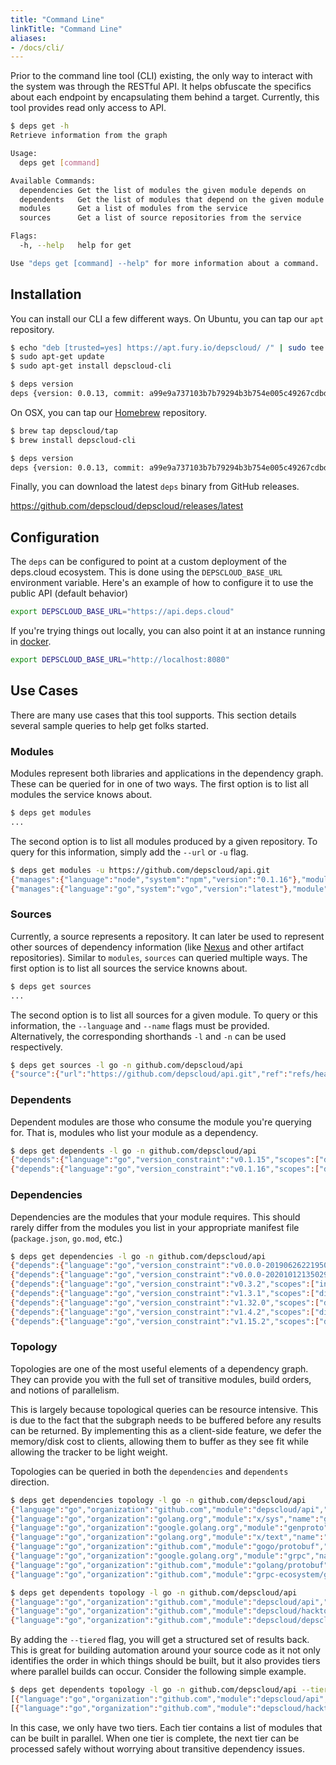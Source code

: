 ```yaml
---
title: "Command Line"
linkTitle: "Command Line"
aliases:
- /docs/cli/
---
```


Prior to the command line tool (CLI) existing, the only way to interact with the system was through the RESTful API.
It helps obfuscate the specifics about each endpoint by encapsulating them behind a target.
Currently, this tool provides read only access to API.

```bash
$ deps get -h
Retrieve information from the graph

Usage:
  deps get [command]

Available Commands:
  dependencies Get the list of modules the given module depends on
  dependents   Get the list of modules that depend on the given module
  modules      Get a list of modules from the service
  sources      Get a list of source repositories from the service

Flags:
  -h, --help   help for get

Use "deps get [command] --help" for more information about a command.
```

## Installation

You can install our CLI a few different ways.
On Ubuntu, you can tap our `apt` repository.

```bash
$ echo "deb [trusted=yes] https://apt.fury.io/depscloud/ /" | sudo tee /etc/apt/sources.list.d/depscloud.list
$ sudo apt-get update
$ sudo apt-get install depscloud-cli

$ deps version
deps {version: 0.0.13, commit: a99e9a737103b7b79294b3b754e005c49267cdbd, date: 2020-06-27T22:21:27Z}
```

On OSX, you can tap our [Homebrew](https://brew.sh/) repository.

```bash
$ brew tap depscloud/tap
$ brew install depscloud-cli

$ deps version
deps {version: 0.0.13, commit: a99e9a737103b7b79294b3b754e005c49267cdbd, date: 2020-06-27T22:21:27Z}
```

Finally, you can download the latest `deps` binary from GitHub releases.

https://github.com/depscloud/depscloud/releases/latest

## Configuration

The `deps` can be configured to point at a custom deployment of the deps.cloud ecosystem.
This is done using the `DEPSCLOUD_BASE_URL` environment variable.
Here's an example of how to configure it to use the public API (default behavior) 

```bash
export DEPSCLOUD_BASE_URL="https://api.deps.cloud"
```

If you're trying things out locally, you can also point it at an instance running in [docker](/docs/deployment/docker).

```bash
export DEPSCLOUD_BASE_URL="http://localhost:8080"
```

## Use Cases

There are many use cases that this tool supports.
This section details several sample queries to help get folks started.

### Modules

Modules represent both libraries and applications in the dependency graph.
These can be queried for in one of two ways.
The first option is to list all modules the service knows about.

```bash
$ deps get modules
...
```

The second option is to list all modules produced by a given repository.
To query for this information, simply add the `--url` or `-u` flag.

```bash
$ deps get modules -u https://github.com/depscloud/api.git
{"manages":{"language":"node","system":"npm","version":"0.1.16"},"module":{"language":"node","organization":"depscloud","module":"api","name":"@depscloud/api"}}
{"manages":{"language":"go","system":"vgo","version":"latest"},"module":{"language":"go","organization":"github.com","module":"depscloud/api","name":"github.com/depscloud/api"}}
```

### Sources

Currently, a source represents a repository.
It can later be used to represent other sources of dependency information (like [Nexus](https://www.sonatype.com/product-nexus-repository) and other artifact repositories).
Similar to `modules`, `sources` can queried multiple ways.
The first option is to list all sources the service knowns about.

```bash
$ deps get sources
...
```

The second option is to list all sources for a given module.
To query or this information, the `--language` and `--name` flags must be provided.
Alternatively, the corresponding shorthands `-l` and `-n` can be used respectively.

```bash
$ deps get sources -l go -n github.com/depscloud/api
{"source":{"url":"https://github.com/depscloud/api.git","ref":"refs/heads/main","kind":"repository"},"manages":{"language":"go","system":"vgo","version":"latest"}}
```

### Dependents

Dependent modules are those who consume the module you're querying for.
That is, modules who list your module as a dependency.

```bash
$ deps get dependents -l go -n github.com/depscloud/api
{"depends":{"language":"go","version_constraint":"v0.1.15","scopes":["direct"],"ref":"refs/heads/main"},"module":{"language":"go","organization":"github.com","module":"depscloud/hacktoberfest","name":"github.com/depscloud/hacktoberfest"}}
{"depends":{"language":"go","version_constraint":"v0.1.16","scopes":["direct"],"ref":"refs/heads/main"},"module":{"language":"go","organization":"github.com","module":"depscloud/depscloud","name":"github.com/depscloud/depscloud"}}
```

### Dependencies

Dependencies are the modules that your module requires.
This should rarely differ from the modules you list in your appropriate manifest file (`package.json`, `go.mod`, etc.)

```bash
$ deps get dependencies -l go -n github.com/depscloud/api
{"depends":{"language":"go","version_constraint":"v0.0.0-20190626221950-04f50cda93cb","scopes":["indirect"],"ref":"refs/heads/main"},"module":{"language":"go","organization":"golang.org","module":"x/sys","name":"golang.org/x/sys"}}
{"depends":{"language":"go","version_constraint":"v0.0.0-20201012135029-0c95dc0d88e8","scopes":["direct"],"ref":"refs/heads/main"},"module":{"language":"go","organization":"google.golang.org","module":"genproto","name":"google.golang.org/genproto"}}
{"depends":{"language":"go","version_constraint":"v0.3.2","scopes":["indirect"],"ref":"refs/heads/main"},"module":{"language":"go","organization":"golang.org","module":"x/text","name":"golang.org/x/text"}}
{"depends":{"language":"go","version_constraint":"v1.3.1","scopes":["direct"],"ref":"refs/heads/main"},"module":{"language":"go","organization":"github.com","module":"gogo/protobuf","name":"github.com/gogo/protobuf"}}
{"depends":{"language":"go","version_constraint":"v1.32.0","scopes":["direct"],"ref":"refs/heads/main"},"module":{"language":"go","organization":"google.golang.org","module":"grpc","name":"google.golang.org/grpc"}}
{"depends":{"language":"go","version_constraint":"v1.4.2","scopes":["direct"],"ref":"refs/heads/main"},"module":{"language":"go","organization":"github.com","module":"golang/protobuf","name":"github.com/golang/protobuf"}}
{"depends":{"language":"go","version_constraint":"v1.15.2","scopes":["direct"],"ref":"refs/heads/main"},"module":{"language":"go","organization":"github.com","module":"grpc-ecosystem/grpc-gateway","name":"github.com/grpc-ecosystem/grpc-gateway"}}
```

### Topology

Topologies are one of the most useful elements of a dependency graph.
They can provide you with the full set of transitive modules, build orders, and notions of parallelism.

This is largely because topological queries can be resource intensive.
This is due to the fact that the subgraph needs to be buffered before any results can be returned.
By implementing this as a client-side feature, we defer the memory/disk cost to clients, allowing them to buffer as they see fit while allowing the tracker to be light weight.

Topologies can be queried in both the `dependencies` and `dependents` direction.

```bash
$ deps get dependencies topology -l go -n github.com/depscloud/api
{"language":"go","organization":"github.com","module":"depscloud/api","name":"github.com/depscloud/api"}
{"language":"go","organization":"golang.org","module":"x/sys","name":"golang.org/x/sys"}
{"language":"go","organization":"google.golang.org","module":"genproto","name":"google.golang.org/genproto"}
{"language":"go","organization":"golang.org","module":"x/text","name":"golang.org/x/text"}
{"language":"go","organization":"github.com","module":"gogo/protobuf","name":"github.com/gogo/protobuf"}
{"language":"go","organization":"google.golang.org","module":"grpc","name":"google.golang.org/grpc"}
{"language":"go","organization":"github.com","module":"golang/protobuf","name":"github.com/golang/protobuf"}
{"language":"go","organization":"github.com","module":"grpc-ecosystem/grpc-gateway","name":"github.com/grpc-ecosystem/grpc-gateway"}
```

```bash
$ deps get dependents topology -l go -n github.com/depscloud/api
{"language":"go","organization":"github.com","module":"depscloud/api","name":"github.com/depscloud/api"}
{"language":"go","organization":"github.com","module":"depscloud/hacktoberfest","name":"github.com/depscloud/hacktoberfest"}
{"language":"go","organization":"github.com","module":"depscloud/depscloud","name":"github.com/depscloud/depscloud"}
```

By adding the `--tiered` flag, you will get a structured set of results back.
This is great for building automation around your source code as it not only identifies the order in which things should be built, but it also provides tiers where parallel builds can occur.
Consider the following simple example.

```bash
$ deps get dependents topology -l go -n github.com/depscloud/api --tiered
[{"language":"go","organization":"github.com","module":"depscloud/api","name":"github.com/depscloud/api"}]
[{"language":"go","organization":"github.com","module":"depscloud/hacktoberfest","name":"github.com/depscloud/hacktoberfest"},{"language":"go","organization":"github.com","module":"depscloud/depscloud","name":"github.com/depscloud/depscloud"}]
```

In this case, we only have two tiers.
Each tier contains a list of modules that can be built in parallel.
When one tier is complete, the next tier can be processed safely without worrying about transitive dependency issues.
